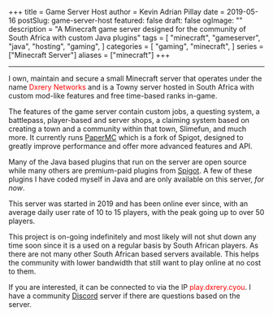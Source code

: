 +++
title = Game Server Host
author = Kevin Adrian Pillay
date = 2019-05-16
postSlug: game-server-host
featured: false
draft: false
ogImage: ""
description = "A Minecraft game server designed for the community of South Africa with custom Java plugins"
tags = [
    "minecraft",
    "gameserver",
    "java",
    "hosting",
    "gaming",
]
categories = [
    "gaming",
    "minecraft",
]
series = ["Minecraft Server"]
aliases = ["minecraft"]
+++

---
I own, maintain and secure a small Minecraft server that operates under the name <font color="red">Dxrery Networks</font> and is a Towny server hosted in South Africa with custom mod-like features and free time-based ranks in-game. 

The features of the game server contain custom jobs, a questing system, a battlepass, player-based and server shops, a claiming system based on creating a town and a community within that town, Slimefun, and much more. It currently runs [PaperMC](https://papermc.io/downloads/paper) which is a fork of Spigot, designed to greatly improve performance and offer more advanced features and API. 

Many of the Java based plugins that run on the server are open source while many others are premium-paid plugins from [Spigot](https://www.spigotmc.org/resources/). A few of these plugins I have coded myself in Java and are only available on this server, *for now*. 

This server was started in 2019 and has been online ever since, with an average daily user rate of 10 to 15 players, with the peak going up to over 50 players. 

This project is on-going indefinitely and most likely will not shut down any time soon since it is a used on a regular basis by South African players. As there are not many other South African based servers available. This helps the community with lower bandwidth that still want to play online at no cost to them.

If you are interested, it can be connected to via the IP <font color="red">play.dxrery.cyou</font>.
I have a community [Discord](https://discord.gg/Ubx7Tvu/) server if there are questions based on the server.